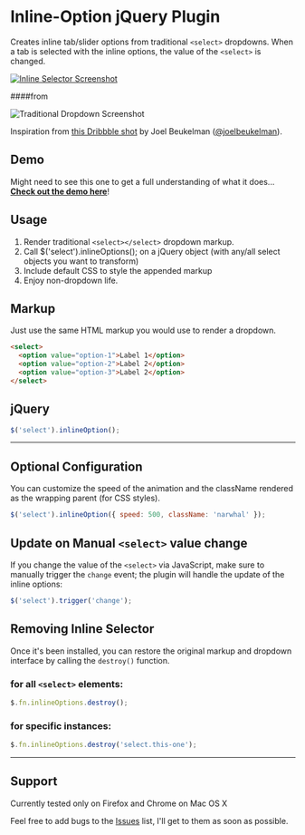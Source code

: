 # Inline-Option jQuery Plugin

Creates inline tab/slider options from traditional `<select>` dropdowns.  When a tab is selected with the inline options, the value of the `<select>` is changed.

[![Inline Selector Screenshot](http://f.cl.ly/items/2b0W3k2c1o0X3V262p32/Screen%20Shot%202011-11-13%20at%2010.22.43%20PM.png "Inline Selector Screenshot")](http://brianpartridge.com/lab/inline-selector/demo/)

####from

![Traditional Dropdown Screenshot](http://cl.ly/Bn4k/Screen%20Shot%202011-11-13%20at%2010.24.15%20PM.png "Traditional Dropdown Screenshot")

Inspiration from [this Dribbble shot](http://dribbble.com/shots/313794-AppStack-GUI "AppStack GUI") by Joel Beukelman ([@joelbeukelman](https://twitter.com/joelbeukelman "Joel Buekelman on Twitter")).

## Demo

Might need to see this one to get a full understanding of what it does... [**Check out the demo here**](http://brianpartridge.com/lab/inline-selector/demo/ "Inline Selector jQuery Plugin Demo")! 

## Usage

1. Render traditional `<select></select>` dropdown markup.
2. Call $('select').inlineOptions(); on a jQuery object (with any/all select objects you want to transform)
3. Include default CSS to style the appended markup
4. Enjoy non-dropdown life.

## Markup

Just use the same HTML markup you would use to render a dropdown.

``` html
<select>
  <option value="option-1">Label 1</option>
  <option value="option-2">Label 2</option>
  <option value="option-3">Label 2</option>
</select>
```

## jQuery

``` js
$('select').inlineOption();
```

*****

## Optional Configuration

You can customize the speed of the animation and the className rendered as the wrapping parent (for CSS styles).

``` js
$('select').inlineOption({ speed: 500, className: 'narwhal' });
```

## Update on Manual `<select>` value change

If you change the value of the `<select>` via JavaScript, make sure to manually trigger the `change` event; the plugin will handle the update of the inline options:

``` js
$('select').trigger('change');
```

## Removing Inline Selector

Once it's been installed, you can restore the original markup and dropdown interface by calling the `destroy()` function.

### for all `<select>` elements:

``` js
$.fn.inlineOptions.destroy();
```

### for specific instances:

``` js
$.fn.inlineOptions.destroy('select.this-one');
```

*****

## Support

Currently tested only on Firefox and Chrome on Mac OS X

Feel free to add bugs to the [Issues](https://github.com/bpartridge83/jQuery-inlineOptions-Plugin/issues) list, I'll get to them as soon as possible.